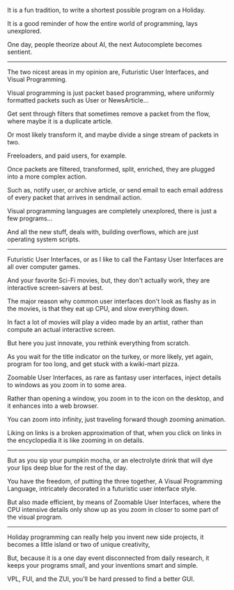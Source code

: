 It is a fun tradition,
to write a shortest possible program on a Holiday.

It is a good reminder of how the entire world of programming,
lays unexplored.

One day, people theorize about AI,
the next Autocomplete becomes sentient.

---

The two nicest areas in my opinion are,
Futuristic User Interfaces, and Visual Programming.

Visual programming is just packet based programming,
where uniformly formatted packets such as User or NewsArticle...

Get sent through filters that sometimes remove a packet from the flow,
where maybe it is a duplicate article.

Or most likely transform it,
and maybe divide a singe stream of packets in two.

Freeloaders, and paid users,
for example.

Once packets are filtered, transformed, split, enriched,
they are plugged into a more complex action.

Such as, notify user, or archive article,
or send email to each email address of every packet that arrives in sendmail action.

Visual programming languages are completely unexplored,
there is just a few programs...

And all the new stuff, deals with,
building overflows, which are just operating system scripts.

---

Futuristic User Interfaces,
or as I like to call the Fantasy User Interfaces are all over computer games.

And your favorite Sci-Fi movies,
but, they don't actually work, they are interactive screen-savers at best.

The major reason why common user interfaces don't look as flashy as in the movies,
is that they eat up CPU, and slow everything down.

In fact a lot of movies will play a video made by an artist,
rather than compute an actual interactive screen.

But here you just innovate,
you rethink everything from scratch.

As you wait for the title indicator on the turkey,
or more likely, yet again, program for too long, and get stuck with a kwiki-mart pizza.

Zoomable User Interfaces, as rare as fantasy user interfaces,
inject details to windows as you zoom in to some area.

Rather than opening a window,
you zoom in to the icon on the desktop, and it enhances into a web browser.

You can zoom into infinity,
just traveling forward though zooming animation.

Liking on links is a broken approximation of that,
when you click on links in the encyclopedia it is like zooming in on details.

---

But as you sip your pumpkin mocha,
or an electrolyte drink that will dye your lips deep blue for the rest of the day.

You have the freedom, of putting the three together,
A Visual Programming Language, intricately decorated in a futuristic user interface style.

But also made efficient, by means of Zoomable User Interfaces,
where the CPU intensive details only show up as you zoom in closer to some part of the visual program.

---

Holiday programming can really help you invent new side projects,
it becomes a little island or two of unique creativity,

But, because it is a one day event disconnected from daily research,
it keeps your programs small, and your inventions smart and simple.

VPL, FUI, and the ZUI,
you'll be hard pressed to find a better GUI.
